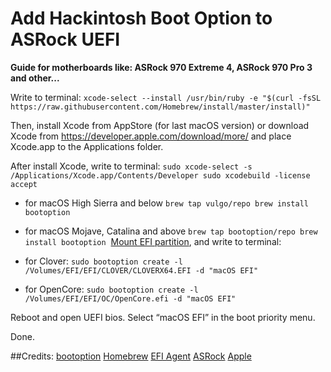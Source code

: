 # Add Hackintosh Boot Option to ASRock UEFI
**Guide for motherboards like: ASRock 970 Extreme 4, ASRock 970 Pro 3 and other...**

Write to terminal:
`xcode-select --install
/usr/bin/ruby -e "$(curl -fsSL https://raw.githubusercontent.com/Homebrew/install/master/install)"`

Then, install Xcode from AppStore (for last macOS version) or download Xcode from https://developer.apple.com/download/more/ and place Xcode.app to the Applications folder.

After install Xcode, write to terminal:
`sudo xcode-select -s /Applications/Xcode.app/Contents/Developer
sudo xcodebuild -license accept`

* for macOS High Sierra and below
`brew tap vulgo/repo
brew install bootoption`

* for macOS Mojave, Catalina and above
`brew tap bootoption/repo
brew install bootoption`
 [Mount EFI partition](https://github.com/headkaze/EFI-Agent), and write to terminal:

* for Clover:
`sudo bootoption create -l /Volumes/EFI/EFI/CLOVER/CLOVERX64.EFI -d "macOS EFI"`

* for OpenCore: 
`sudo bootoption create -l /Volumes/EFI/EFI/OC/OpenCore.efi -d "macOS EFI"`

Reboot and open UEFI bios. Select “macOS EFI” in the boot priority menu.

Done.

##Credits:
[bootoption](https://github.com/bootoption)
[Homebrew](https://github.com/homebrew)
[EFI Agent](https://github.com/headkaze/EFI-Agent)
[ASRock](https://asrock.com)
[Apple](https://apple.com)
